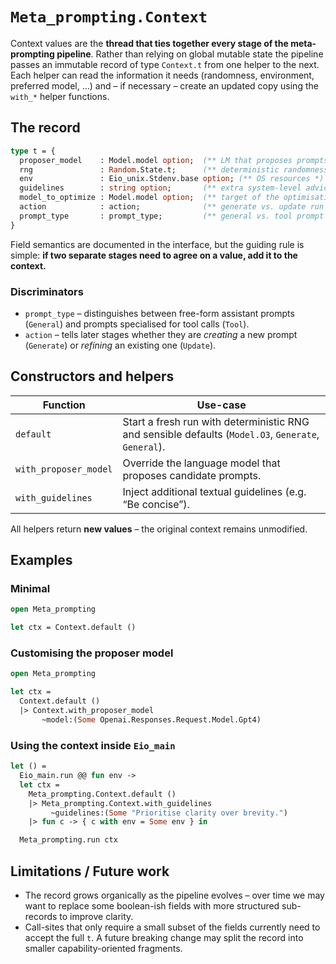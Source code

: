 # `Meta_prompting.Context`

Context values are the **thread that ties together every stage of the meta-prompting pipeline**.  Rather than relying on global mutable state the pipeline passes an immutable record of type `Context.t` from one helper to the next.  Each helper can read the information it needs (randomness, environment, preferred model, …) and – if necessary – create an updated copy using the `with_*` helper functions.

## The record

```ocaml
type t = {
  proposer_model    : Model.model option;  (** LM that proposes prompts *)
  rng               : Random.State.t;      (** deterministic randomness *)
  env               : Eio_unix.Stdenv.base option; (** OS resources *)
  guidelines        : string option;       (** extra system-level advice *)
  model_to_optimize : Model.model option;  (** target of the optimisation *)
  action            : action;              (** generate vs. update run  *)
  prompt_type       : prompt_type;         (** general vs. tool prompt  *)
}
```

Field semantics are documented in the interface, but the guiding rule is simple: **if two separate stages need to agree on a value, add it to the context.**

### Discriminators

* `prompt_type`  – distinguishes between free-form assistant prompts (`General`) and prompts specialised for tool calls (`Tool`).
* `action`       – tells later stages whether they are _creating_ a new prompt (`Generate`) or _refining_ an existing one (`Update`).

## Constructors and helpers

| Function | Use-case |
|----------|---------|
| `default` | Start a fresh run with deterministic RNG and sensible defaults (`Model.O3`, `Generate`, `General`). |
| `with_proposer_model` | Override the language model that proposes candidate prompts. |
| `with_guidelines` | Inject additional textual guidelines (e.g. “Be concise”). |

All helpers return **new values** – the original context remains unmodified.

## Examples

### Minimal

```ocaml
open Meta_prompting

let ctx = Context.default ()
```

### Customising the proposer model

```ocaml
open Meta_prompting

let ctx =
  Context.default ()
  |> Context.with_proposer_model
       ~model:(Some Openai.Responses.Request.Model.Gpt4)
```

### Using the context inside `Eio_main`

```ocaml
let () =
  Eio_main.run @@ fun env ->
  let ctx =
    Meta_prompting.Context.default ()
    |> Meta_prompting.Context.with_guidelines
         ~guidelines:(Some "Prioritise clarity over brevity.")
    |> fun c -> { c with env = Some env } in

  Meta_prompting.run ctx
```

## Limitations / Future work

* The record grows organically as the pipeline evolves – over time we
  may want to replace some boolean-ish fields with more structured
  sub-records to improve clarity.
* Call-sites that only require a small subset of the fields currently
  need to accept the full `t`.  A future breaking change may split the
  record into smaller capability-oriented fragments.

